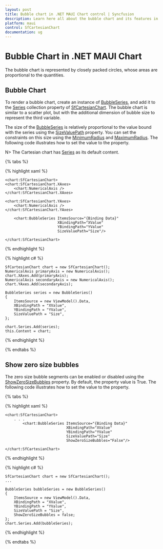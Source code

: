 ```yaml
---
layout: post
title: Bubble chart in .NET MAUI Chart control | Syncfusion
description: Learn here all about the bubble chart and its features in Syncfusion .NET MAUI Chart (SfCartesianChart) control.
platform: maui
control: SfCartesianChart
documentation: ug
---
```


# Bubble Chart in .NET MAUI Chart

The bubble chart is represented by closely packed circles, whose areas are proportional to the quantities.

## Bubble Chart

To render a bubble chart, create an instance of [BubbleSeries](), and add it to the [Series](https://help.syncfusion.com/cr/maui/Syncfusion.Maui.Charts.SfCartesianChart.html#Syncfusion_Maui_Charts_SfCartesianChart_Series) collection property of [SfCartesianChart](https://help.syncfusion.com/cr/maui/Syncfusion.Maui.Charts.SfCartesianChart.html?tabs=tabid-1). The bubble chart is similar to a scatter plot, but with the additional dimension of bubble size to represent the third variable. 

The size of the [BubbleSeries]() is relatively proportional to the value bound with the series using the [SizeValuePath]() property. You can set the constraints on this size using the [MinimumRadius]() and [MaximumRadius](). The following code illustrates how to set the value to the property. 

N> The Cartesian chart has [Series](https://help.syncfusion.com/cr/maui/Syncfusion.Maui.Charts.SfCartesianChart.html#Syncfusion_Maui_Charts_SfCartesianChart_Series) as its default content.

{% tabs %}

{% highlight xaml %}

    <chart:SfCartesianChart>
    <chart:SfCartesianChart.XAxes>
        <chart:NumericalAxis />
    </chart:SfCartesianChart.XAxes>

    <chart:SfCartesianChart.YAxes>
        <chart:NumericalAxis />
    </chart:SfCartesianChart.YAxes>  
                
        <chart:BubbleSeries ItemsSource="{Binding Data}"
                            XBindingPath="XValue"
                            YBindingPath="YValue"
                            SizeValuePath="Size"/>

    </chart:SfCartesianChart>

{% endhighlight %}

{% highlight c# %}

    SfCartesianChart chart = new SfCartesianChart();
    NumericalAxis primaryAxis = new NumericalAxis();
    chart.XAxes.Add(primaryAxis);
    NumericalAxis secondaryAxis = new NumericalAxis();
    chart.YAxes.Add(secondaryAxis);

    BubbleSeries series = new BubbleSeries()
    {
        ItemsSource = new ViewModel().Data,
        XBindingPath = "XValue",
        YBindingPath = "YValue",
        SizeValuePath = "Size",
    };

    chart.Series.Add(series);
    this.Content = chart;

{% endhighlight %}

{% endtabs %}

## Show zero size bubbles
The zero size bubble segments can be enabled or disabled using the [ShowZeroSizeBubbles]() property. By default, the property value is True. The following code illustrates how to set the value to the property.

{% tabs %}

{% highlight xaml %}

    <chart:SfCartesianChart>
        . . .
            <chart:BubbleSeries ItemsSource="{Binding Data}"
                                XBindingPath="XValue"
                                YBindingPath="YValue"
                                SizeValuePath="Size"
                                ShowZeroSizeBubbles="False"/>

    </chart:SfCartesianChart>

{% endhighlight %}

{% highlight c# %}

    SfCartesianChart chart = new SfCartesianChart();
    ...

    BubbleSeries bubbleSeries = new BubbleSeries() 
    { 
        ItemsSource = new ViewModel().Data,
        XBindingPath = "XValue",
        YBindingPath = "YValue",
        SizeValuePath = "Size",
        ShowZeroSizeBubbles = false;
    };
    chart.Series.Add(bubbleSeries);

{% endhighlight %}

{% endtabs %}
